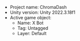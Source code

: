 <!-- UNITY CODE ASSIST INSTRUCTIONS START -->
- Project name: ChromaDash
- Unity version: Unity 2022.3.18f1
- Active game object:
  - Name: X Bot
  - Tag: Untagged
  - Layer: Default
<!-- UNITY CODE ASSIST INSTRUCTIONS END -->